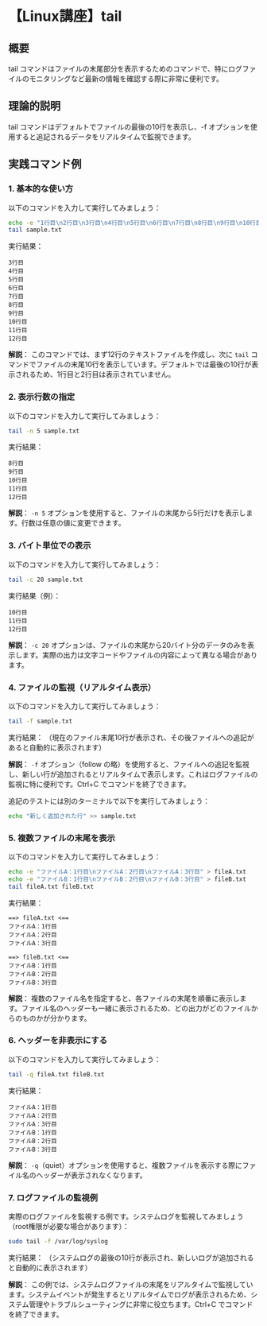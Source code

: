 # 【Linux講座】tail

## 概要
tail コマンドはファイルの末尾部分を表示するためのコマンドで、特にログファイルのモニタリングなど最新の情報を確認する際に非常に便利です。

## 理論的説明
tail コマンドはデフォルトでファイルの最後の10行を表示し、-f オプションを使用すると追記されるデータをリアルタイムで監視できます。

## 実践コマンド例

### 1. 基本的な使い方

以下のコマンドを入力して実行してみましょう：

```bash
echo -e "1行目\n2行目\n3行目\n4行目\n5行目\n6行目\n7行目\n8行目\n9行目\n10行目\n11行目\n12行目" > sample.txt
tail sample.txt
```

実行結果：
```
3行目
4行目
5行目
6行目
7行目
8行目
9行目
10行目
11行目
12行目
```

**解説**：
このコマンドでは、まず12行のテキストファイルを作成し、次に `tail` コマンドでファイルの末尾10行を表示しています。デフォルトでは最後の10行が表示されるため、1行目と2行目は表示されていません。

### 2. 表示行数の指定

以下のコマンドを入力して実行してみましょう：

```bash
tail -n 5 sample.txt
```

実行結果：
```
8行目
9行目
10行目
11行目
12行目
```

**解説**：
`-n 5` オプションを使用すると、ファイルの末尾から5行だけを表示します。行数は任意の値に変更できます。

### 3. バイト単位での表示

以下のコマンドを入力して実行してみましょう：

```bash
tail -c 20 sample.txt
```

実行結果（例）：
```
10行目
11行目
12行目
```

**解説**：
`-c 20` オプションは、ファイルの末尾から20バイト分のデータのみを表示します。実際の出力は文字コードやファイルの内容によって異なる場合があります。

### 4. ファイルの監視（リアルタイム表示）

以下のコマンドを入力して実行してみましょう：

```bash
tail -f sample.txt
```

実行結果：
（現在のファイル末尾10行が表示され、その後ファイルへの追記があると自動的に表示されます）

**解説**：
`-f` オプション（follow の略）を使用すると、ファイルへの追記を監視し、新しい行が追加されるとリアルタイムで表示します。これはログファイルの監視に特に便利です。Ctrl+C でコマンドを終了できます。

追記のテストには別のターミナルで以下を実行してみましょう：
```bash
echo "新しく追加された行" >> sample.txt
```

### 5. 複数ファイルの末尾を表示

以下のコマンドを入力して実行してみましょう：

```bash
echo -e "ファイルA：1行目\nファイルA：2行目\nファイルA：3行目" > fileA.txt
echo -e "ファイルB：1行目\nファイルB：2行目\nファイルB：3行目" > fileB.txt
tail fileA.txt fileB.txt
```

実行結果：
```
==> fileA.txt <==
ファイルA：1行目
ファイルA：2行目
ファイルA：3行目

==> fileB.txt <==
ファイルB：1行目
ファイルB：2行目
ファイルB：3行目
```

**解説**：
複数のファイル名を指定すると、各ファイルの末尾を順番に表示します。ファイル名のヘッダーも一緒に表示されるため、どの出力がどのファイルからのものかが分かります。

### 6. ヘッダーを非表示にする

以下のコマンドを入力して実行してみましょう：

```bash
tail -q fileA.txt fileB.txt
```

実行結果：
```
ファイルA：1行目
ファイルA：2行目
ファイルA：3行目
ファイルB：1行目
ファイルB：2行目
ファイルB：3行目
```

**解説**：
`-q`（quiet）オプションを使用すると、複数ファイルを表示する際にファイル名のヘッダーが表示されなくなります。

### 7. ログファイルの監視例

実際のログファイルを監視する例です。システムログを監視してみましょう（root権限が必要な場合があります）：

```bash
sudo tail -f /var/log/syslog
```

実行結果：
（システムログの最後の10行が表示され、新しいログが追加されると自動的に表示されます）

**解説**：
この例では、システムログファイルの末尾をリアルタイムで監視しています。システムイベントが発生するとリアルタイムでログが表示されるため、システム管理やトラブルシューティングに非常に役立ちます。Ctrl+C でコマンドを終了できます。
